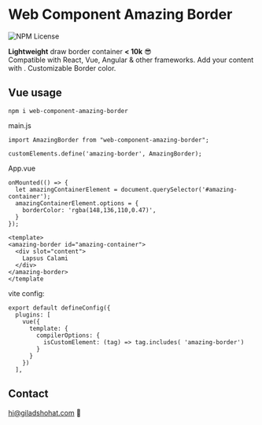 # Web Component Amazing Border

![NPM License](https://img.shields.io/npm/l/web-component-amazing-border)

**Lightweight** draw border container **< 10k** 😎 <br>
Compatible with React, Vue, Angular & other frameworks.
Add your content with <slot/>.
Customizable Border color.

## Vue usage

`npm i web-component-amazing-border`

main.js
```
import AmazingBorder from "web-component-amazing-border";

customElements.define('amazing-border', AmazingBorder);
```

App.vue
```
onMounted(() => {
  let amazingContainerElement = document.querySelector('#amazing-container');
  amazingContainerElement.options = {
    borderColor: 'rgba(148,136,110,0.47)',
  }
});

<template>
<amazing-border id="amazing-container">
  <div slot="content">
    Lapsus Calami
  </div>
</amazing-border>
</template
```

vite config:
```
export default defineConfig({
  plugins: [
    vue({
      template: {
        compilerOptions: {
          isCustomElement: (tag) => tag.includes( 'amazing-border')
        }
      }
    })
  ],
```


## Contact
hi@giladshohat.com 💫
